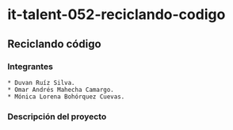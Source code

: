 # it-talent-052-reciclando-codigo
## Reciclando código

### Integrantes
	* Duvan Ruíz Silva.
	* Omar Andrés Mahecha Camargo.
	* Mónica Lorena Bohórquez Cuevas.

### Descripción del proyecto